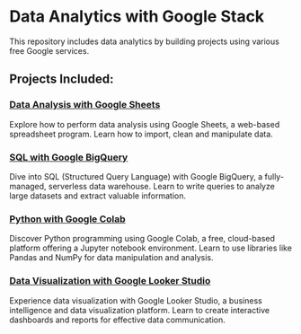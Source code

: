 # Data Analytics with Google Stack

This repository includes data analytics by building projects using various free Google services.

## Projects Included:

### [Data Analysis with Google Sheets](./Data%20Analysis%20with%20Google%20Sheets)
Explore how to perform data analysis using Google Sheets, a web-based spreadsheet program. Learn how to import, clean and manipulate data.

### [SQL with Google BigQuery](./SQL%20with%20Google%20BigQuery)
Dive into SQL (Structured Query Language) with Google BigQuery, a fully-managed, serverless data warehouse. Learn to write queries to analyze large datasets and extract valuable information.

### [Python with Google Colab](./Python%20with%20Google%20Colab)
Discover Python programming using Google Colab, a free, cloud-based platform offering a Jupyter notebook environment. Learn to use libraries like Pandas and NumPy for data manipulation and analysis.

### [Data Visualization with Google Looker Studio](./Data%20Visualization%20with%20Google%20Looker%20Studio)
Experience data visualization with Google Looker Studio, a business intelligence and data visualization platform. Learn to create interactive dashboards and reports for effective data communication.
 
 

